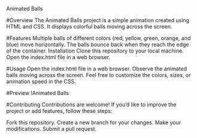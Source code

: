 Animated Balls

#Overview
The Animated Balls project is a simple animation created using HTML and CSS. It displays colorful balls moving across the screen.

#Features
Multiple balls of different colors (red, yellow, green, orange, and blue) move horizontally.
The balls bounce back when they reach the edge of the container.
Installation
Clone this repository to your local machine.
Open the index.html file in a web browser.


#Usage
Open the index.html file in a web browser.
Observe the animated balls moving across the screen.
Feel free to customize the colors, sizes, or animation speed in the CSS.

#Preview
!Animated Balls <!-- Replace with the actual path to a preview GIF or screenshot -->

#Contributing
Contributions are welcome! If you’d like to improve the project or add features, follow these steps:

Fork this repository.
Create a new branch for your changes.
Make your modifications.
Submit a pull request.
